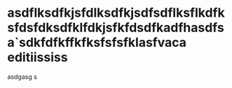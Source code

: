 asdflksdfkjsfdlksdfkjsdfsdflksflkdfksfdsfdksdfklfdkjsfkfdsdfkadfhasdfsa`sdkfdfkffkfksfsfsfklasfvaca
editiississ
=====
asdgasg s
